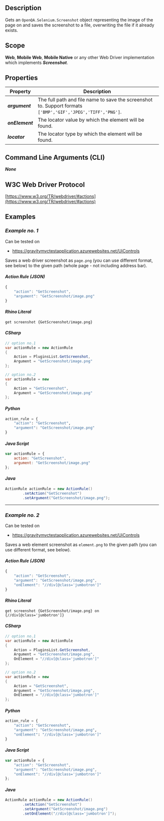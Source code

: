 ## Description
Gets an ```OpenQA.Selenium.Screenshot``` object representing the image of the page on and saves the screenshot to a file, overwriting the file if it already exists.

## Scope
**Web**, **Mobile Web**, **Mobile Native** or any other Web Driver implementation which implements _**Screenshot**_.

## Properties
| Property             | Description                                                                                                     |
|----------------------|-----------------------------------------------------------------------------------------------------------------|
| _**argument**_       | The full path and file name to save the screenshot to. Support formats ```['BMP','GIF','JPEG','TIFF','PNG']```. |
| _**onElement**_      | The locator value by which the element will be found.                                                           |
| _**locator**_        | The locator type by which the element will be found.                                                            |

## Command Line Arguments (CLI)
_**None**_

## W3C Web Driver Protocol
[https://www.w3.org/TR/webdriver/#actions](https://www.w3.org/TR/webdriver/#actions)

## Examples
### _Example no. 1_
Can be tested on
* https://gravitymvctestapplication.azurewebsites.net/UiControls

Saves a web driver screenshot as ```page.png``` (you can use different format, see below) to the given path (whole page - not including address bar).

#### _Action Rule (JSON)_
```js
{
    "action": "GetScreenshot",
    "argument": "GetScreenshot/image.png"
}
```

#### _Rhino Literal_
```
get screenshot {GetScreenshot/image.png}
```

#### _CSharp_
```csharp
// option no.1
var actionRule = new ActionRule
{
    Action = PluginsList.GetScreenshot,
    Argument = "GetScreenshot/image.png"
};

// option no.2
var actionRule = new
{
    Action = "GetScreenshot",
    Argument = "GetScreenshot/image.png"
};
```

#### _Python_
```python
action_rule = {
    "action": "GetScreenshot",
    "argument": "GetScreenshot/image.png"
}
```

#### _Java Script_
```js
var actionRule = {
    action: "GetScreenshot",
    argument: "GetScreenshot/image.png"
};
```

#### _Java_
```java
ActionRule actionRule = new ActionRule()
        .setAction("GetScreenshot")
        .setArgument("GetScreenshot/image.png");
```

***

### _Example no. 2_
Can be tested on
* https://gravitymvctestapplication.azurewebsites.net/UiControls

Saves a web element screenshot as ```element.png``` to the given path (you can use different format, see below).

#### _Action Rule (JSON)_
```js
{
    "action": "GetScreenshot",
    "argument": "GetScreenshot/image.png",
    "onElement": "//div[@class='jumbotron']"
}
```

#### _Rhino Literal_
```
get screenshot {GetScreenshot/image.png} on {//div[@class='jumbotron']}
```

#### _CSharp_
```csharp
// option no.1
var actionRule = new ActionRule
{
    Action = PluginsList.GetScreenshot,
    Argument = "GetScreenshot/image.png",
    OnElement = "//div[@class='jumbotron']"
};

// option no.2
var actionRule = new
{
    Action = "GetScreenshot",
    Argument = "GetScreenshot/image.png",
    OnElement = "//div[@class='jumbotron']"
};
```

#### _Python_
```python
action_rule = {
    "action": "GetScreenshot",
    "argument": "GetScreenshot/image.png",
    "onElement": "//div[@class='jumbotron']"
}
```

#### _Java Script_
```js
var actionRule = {
    "action": "GetScreenshot",
    "argument": "GetScreenshot/image.png",
    "onElement": "//div[@class='jumbotron']"
};
```

#### _Java_
```java
ActionRule actionRule = new ActionRule()
        .setAction("GetScreenshot")
        .setArgument("GetScreenshot/image.png")
        .setOnElement("//div[@class='jumbotron']");
```